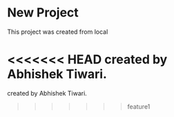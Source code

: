 # New Project
This project was created from local

<<<<<<< HEAD
created by Abhishek Tiwari.
=======
created by Abhishek Tiwari.
>>>>>>> feature1
